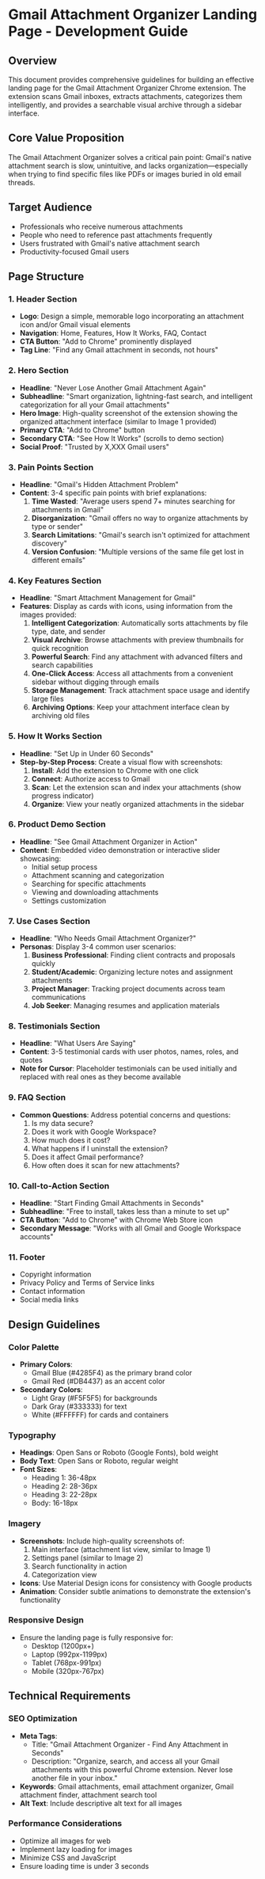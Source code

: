# Gmail Attachment Organizer Landing Page - Development Guide

## Overview
This document provides comprehensive guidelines for building an effective landing page for the Gmail Attachment Organizer Chrome extension. The extension scans Gmail inboxes, extracts attachments, categorizes them intelligently, and provides a searchable visual archive through a sidebar interface.

## Core Value Proposition
The Gmail Attachment Organizer solves a critical pain point: Gmail's native attachment search is slow, unintuitive, and lacks organization—especially when trying to find specific files like PDFs or images buried in old email threads.

## Target Audience
- Professionals who receive numerous attachments
- People who need to reference past attachments frequently
- Users frustrated with Gmail's native attachment search
- Productivity-focused Gmail users

## Page Structure

### 1. Header Section
- **Logo**: Design a simple, memorable logo incorporating an attachment icon and/or Gmail visual elements
- **Navigation**: Home, Features, How It Works, FAQ, Contact
- **CTA Button**: "Add to Chrome" prominently displayed
- **Tag Line**: "Find any Gmail attachment in seconds, not hours"

### 2. Hero Section
- **Headline**: "Never Lose Another Gmail Attachment Again"
- **Subheadline**: "Smart organization, lightning-fast search, and intelligent categorization for all your Gmail attachments"
- **Hero Image**: High-quality screenshot of the extension showing the organized attachment interface (similar to Image 1 provided)
- **Primary CTA**: "Add to Chrome" button
- **Secondary CTA**: "See How It Works" (scrolls to demo section)
- **Social Proof**: "Trusted by X,XXX Gmail users"

### 3. Pain Points Section
- **Headline**: "Gmail's Hidden Attachment Problem"
- **Content**: 3-4 specific pain points with brief explanations:
  1. **Time Wasted**: "Average users spend 7+ minutes searching for attachments in Gmail"
  2. **Disorganization**: "Gmail offers no way to organize attachments by type or sender"
  3. **Search Limitations**: "Gmail's search isn't optimized for attachment discovery"
  4. **Version Confusion**: "Multiple versions of the same file get lost in different emails"

### 4. Key Features Section
- **Headline**: "Smart Attachment Management for Gmail"
- **Features**: Display as cards with icons, using information from the images provided:
  1. **Intelligent Categorization**: Automatically sorts attachments by file type, date, and sender
  2. **Visual Archive**: Browse attachments with preview thumbnails for quick recognition
  3. **Powerful Search**: Find any attachment with advanced filters and search capabilities
  4. **One-Click Access**: Access all attachments from a convenient sidebar without digging through emails
  5. **Storage Management**: Track attachment space usage and identify large files
  6. **Archiving Options**: Keep your attachment interface clean by archiving old files

### 5. How It Works Section
- **Headline**: "Set Up in Under 60 Seconds"
- **Step-by-Step Process**: Create a visual flow with screenshots:
  1. **Install**: Add the extension to Chrome with one click
  2. **Connect**: Authorize access to Gmail
  3. **Scan**: Let the extension scan and index your attachments (show progress indicator)
  4. **Organize**: View your neatly organized attachments in the sidebar

### 6. Product Demo Section
- **Headline**: "See Gmail Attachment Organizer in Action"
- **Content**: Embedded video demonstration or interactive slider showcasing:
  - Initial setup process
  - Attachment scanning and categorization
  - Searching for specific attachments
  - Viewing and downloading attachments
  - Settings customization

### 7. Use Cases Section
- **Headline**: "Who Needs Gmail Attachment Organizer?"
- **Personas**: Display 3-4 common user scenarios:
  1. **Business Professional**: Finding client contracts and proposals quickly
  2. **Student/Academic**: Organizing lecture notes and assignment attachments
  3. **Project Manager**: Tracking project documents across team communications
  4. **Job Seeker**: Managing resumes and application materials

### 8. Testimonials Section
- **Headline**: "What Users Are Saying"
- **Content**: 3-5 testimonial cards with user photos, names, roles, and quotes
- **Note for Cursor**: Placeholder testimonials can be used initially and replaced with real ones as they become available

### 9. FAQ Section
- **Common Questions**: Address potential concerns and questions:
  1. Is my data secure?
  2. Does it work with Google Workspace?
  3. How much does it cost?
  4. What happens if I uninstall the extension?
  5. Does it affect Gmail performance?
  6. How often does it scan for new attachments?

### 10. Call-to-Action Section
- **Headline**: "Start Finding Gmail Attachments in Seconds"
- **Subheadline**: "Free to install, takes less than a minute to set up"
- **CTA Button**: "Add to Chrome" with Chrome Web Store icon
- **Secondary Message**: "Works with all Gmail and Google Workspace accounts"

### 11. Footer
- Copyright information
- Privacy Policy and Terms of Service links
- Contact information
- Social media links

## Design Guidelines

### Color Palette
- **Primary Colors**: 
  - Gmail Blue (#4285F4) as the primary brand color
  - Gmail Red (#DB4437) as an accent color
- **Secondary Colors**:
  - Light Gray (#F5F5F5) for backgrounds
  - Dark Gray (#333333) for text
  - White (#FFFFFF) for cards and containers

### Typography
- **Headings**: Open Sans or Roboto (Google Fonts), bold weight
- **Body Text**: Open Sans or Roboto, regular weight
- **Font Sizes**:
  - Heading 1: 36-48px
  - Heading 2: 28-36px
  - Heading 3: 22-28px
  - Body: 16-18px

### Imagery
- **Screenshots**: Include high-quality screenshots of:
  1. Main interface (attachment list view, similar to Image 1)
  2. Settings panel (similar to Image 2)
  3. Search functionality in action
  4. Categorization view
- **Icons**: Use Material Design icons for consistency with Google products
- **Animation**: Consider subtle animations to demonstrate the extension's functionality

### Responsive Design
- Ensure the landing page is fully responsive for:
  - Desktop (1200px+)
  - Laptop (992px-1199px)
  - Tablet (768px-991px)
  - Mobile (320px-767px)

## Technical Requirements

### SEO Optimization
- **Meta Tags**:
  - Title: "Gmail Attachment Organizer - Find Any Attachment in Seconds"
  - Description: "Organize, search, and access all your Gmail attachments with this powerful Chrome extension. Never lose another file in your inbox."
- **Keywords**: Gmail attachments, email attachment organizer, Gmail attachment finder, attachment search tool
- **Alt Text**: Include descriptive alt text for all images

### Performance Considerations
- Optimize all images for web
- Implement lazy loading for images
- Minimize CSS and JavaScript
- Ensure loading time is under 3 seconds